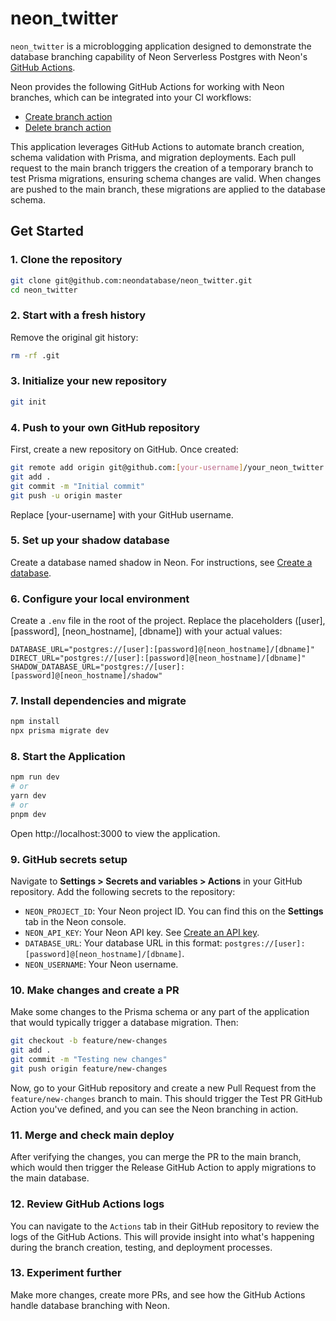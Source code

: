# neon_twitter

`neon_twitter` is a microblogging application designed to demonstrate the database branching capability of Neon Serverless Postgres with Neon's [GitHub Actions](https://neon.tech/docs/guides/branching-github-actions#create-branch-action).

Neon provides the following GitHub Actions for working with Neon branches, which can be integrated into your CI workflows:

- [Create branch action](https://github.com/neondatabase/create-branch-action)
- [Delete branch action](https://github.com/neondatabase/delete-branch-action)

This application leverages GitHub Actions to automate branch creation, schema validation with Prisma, and migration deployments. Each pull request to the main branch triggers the creation of a temporary branch to test Prisma migrations, ensuring schema changes are valid. When changes are pushed to the main branch, these migrations are applied to the database schema.

## Get Started

### 1. Clone the repository

```bash
git clone git@github.com:neondatabase/neon_twitter.git
cd neon_twitter
```

### 2. Start with a fresh history

Remove the original git history:

```bash
rm -rf .git
```

### 3. Initialize your new repository

```bash
git init
```

### 4. Push to your own GitHub repository

First, create a new repository on GitHub. Once created:

```bash
git remote add origin git@github.com:[your-username]/your_neon_twitter.git
git add .
git commit -m "Initial commit"
git push -u origin master
```

Replace [your-username] with your GitHub username.

### 5. Set up your shadow database

Create a database named shadow in Neon. For instructions, see [Create a database](https://neon.tech/docs/manage/databases#create-a-database).

### 6. Configure your local environment

Create a `.env` file in the root of the project. Replace the placeholders ([user], [password], [neon_hostname], [dbname]) with your actual values:

```env
DATABASE_URL="postgres://[user]:[password]@[neon_hostname]/[dbname]"
DIRECT_URL="postgres://[user]:[password]@[neon_hostname]/[dbname]"
SHADOW_DATABASE_URL="postgres://[user]:[password]@[neon_hostname]/shadow"
```

### 7. Install dependencies and migrate

```bash
npm install
npx prisma migrate dev
```

### 8. Start the Application

```bash
npm run dev
# or
yarn dev
# or
pnpm dev
```

Open http://localhost:3000 to view the application.

### 9. GitHub secrets setup

Navigate to **Settings > Secrets and variables > Actions** in your GitHub repository. Add the following secrets to the repository:

- `NEON_PROJECT_ID`: Your Neon project ID. You can find this on the **Settings** tab in the Neon console.
- `NEON_API_KEY`: Your Neon API key. See [Create an API key](https://neon.tech/docs/manage/api-keys#create-an-api-key).
- `DATABASE_URL`: Your database URL in this format: `postgres://[user]:[password]@[neon_hostname]/[dbname]`.
- `NEON_USERNAME`: Your Neon username.

### 10. Make changes and create a PR

Make some changes to the Prisma schema or any part of the application that would typically trigger a database migration. Then:

```bash
git checkout -b feature/new-changes
git add .
git commit -m "Testing new changes"
git push origin feature/new-changes
```

Now, go to your GitHub repository and create a new Pull Request from the `feature/new-changes` branch to main. This should trigger the Test PR GitHub Action you've defined, and you can see the Neon branching in action.

### 11. Merge and check main deploy

After verifying the changes, you can merge the PR to the main branch, which would then trigger the Release GitHub Action to apply migrations to the main database.

### 12. Review GitHub Actions logs

You can navigate to the `Actions` tab in their GitHub repository to review the logs of the GitHub Actions. This will provide insight into what's happening during the branch creation, testing, and deployment processes.

### 13. Experiment further

Make more changes, create more PRs, and see how the GitHub Actions handle database branching with Neon.
